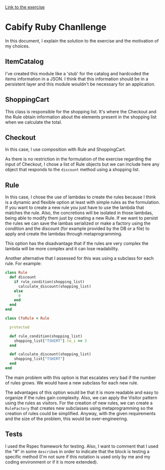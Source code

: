 [Link to the exercise](https://github.com/cabify/rubyChallenge)

# Cabify Ruby Chanllenge

In this document, I explain the solution to the exercise and the motivation of my choices.

## ItemCatalog

I've created this module like a 'stub' for the catalog and hardcoded the items information in a JSON. I think that this information should be in a persistent layer and this module wouldn't be necessary for an application.

## ShoppingCart

This class is responsible for the shopping list. It's where the Checkout and the Rule obtain information about the elements present in the shopping list when we calculate the total.

## Checkout

In this case, I use composition with Rule and ShoppingCart.

As there is no restriction in the formulation of the exercise regarding the input of Checkout, I chose a list of Rule objects but we can include here any object that responds to the `discount` method using a shopping list.

## Rule

In this case, I chose the use of lambdas to create the rules because I think is a dynamic and flexible option at least with simple rules as the formulation. If you want to create a new rule you just have to use the lambda that matches the rule. Also, the concretions will be isolated in those lambdas, being able to modify them just by creating a new Rule. If we want to persist the rules we can save the lambas serialized or make a factory using the condition and the discount (for example provided by the DB or a file) to apply and create the lambdas through metaprogramming.


This option has the disadvantage that if the rules are very complex the lambda will be more complex and it can lose readability.

Another alternative that I assessed for this was using a subclass for each rule. For example:

```ruby
class Rule
  def discount
    if rule_condition(shopping_list)
      calculate_discount(shopping_list)
    else
      0
    end
  end
end

class CfoRule < Rule

  protected

  def rule_condition(shopping_list)
    shopping_list["TSHIRT"].to_i >= 3
  end

  def calculate_discount(shopping_list)
    shopping_list["TSHIRT"]
  end
end
```


The main problem with this option is that escalates very bad if the number of rules grows. We would have a new subclass for each new rule.


The advantages of this option would be that it is more readable and easy to organize if the rules gain complexity. Also, we can apply the Visitor pattern using the rules as visitors. For the creation of new rules, we can create a `RuleFactory` that creates new subclasses using metaprogramming so the creation of rules could be simplified. Anyway, with the given requirements and the size of the problem, this would be over-engineering.

## Tests

I used the Rspec framework for testing. Also, I want to comment that I used the "#" in some `describe`s in order to indicate that the block is testing a specific method (I'm not sure if this notation is used only by me and my coding environment or if it is more extended).

